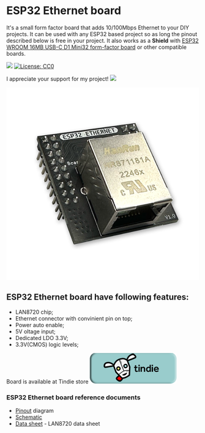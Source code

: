# ESP32 Ethernet board

It's a small form factor board that adds 10/100Mbps Ethernet to your DIY projects. It can be used with any ESP32 based project so as long the pinout described below is free in your project. It also works as a **Shield** with [ESP32 WROOM 16MB USB-C D1 Mini32 form-factor board](https://www.tindie.com/products/28858/) or other compatible boards.

[![](https://img.shields.io/github/v/release/srg74/ESP32_ethernet)](https://img.shields.io/github/v/release/srg74/ESP32_ethernet)
[![License: CC0](https://img.shields.io/badge/License-CC0-blue.svg?style=flat-square)](https://github.com/srg74/ESP32_ethernet/blob/master/LICENSE)

I appreciate your support for my project! [![](https://www.paypalobjects.com/en_US/i/btn/btn_donateCC_LG.gif)](https://www.paypal.com/cgi-bin/webscr?cmd=_s-xclick&hosted_button_id=VU7L89Z2RR7S4&source=url)

![Board](https://github.com/srg74/ESP32_ethernet/blob/main/Resources/images/ESP32%20ethernet_front.png)

## ESP32 Ethernet board have following features:

- LAN8720 chip;
- Ethernet connector with convinient pin on top;
- Power auto enable;
- 5V oltage input;
- Dedicated LDO 3.3V;
- 3.3V(CMOS) logic levels;

Board is available at Tindie store [![tindie](https://github.com/srg74/WLED-ESP32-pico/blob/main/images/tindie-logo@2x.png)](https://www.tindie.com/products/30048/)

### ESP32 Ethernet board reference documents

- [Pinout](https://github.com/srg74/ESP32_ethernet/blob/main/Resources/images/ESP32%20ethernet%20pinout.pdf) diagram
- [Schematic](https://github.com/srg74/ESP32_ethernet/blob/main/Resources/images/Schematic.pdf)
- [Data sheet](https://ww1.microchip.com/downloads/aemDocuments/documents/OTH/ProductDocuments/DataSheets/00002165B.pdf) - LAN8720 data sheet
